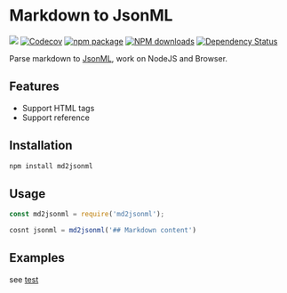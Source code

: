 # Markdown to JsonML

[![](https://img.shields.io/travis/noyobo/md2jsonml.svg?style=flat-square)](https://travis-ci.org/noyobo/md2jsonml)
[![Codecov](https://img.shields.io/codecov/c/github/noyobo/md2jsonml/master.svg?style=flat-square)](https://codecov.io/gh/noyobo/md2jsonml/branch/master)
[![npm package](https://img.shields.io/npm/v/md2jsonml.svg?style=flat-square)](https://www.npmjs.org/package/md2jsonml)
[![NPM downloads](http://img.shields.io/npm/dm/md2jsonml.svg?style=flat-square)](https://npmjs.org/package/md2jsonml)
[![Dependency Status](https://david-dm.org/noyobo/md2jsonml.svg?style=flat-square)](https://david-dm.org/noyobo/md2jsonml)

Parse markdown to [JsonML](http://www.jsonml.org/), work on NodeJS and Browser.

## Features

- Support HTML tags
- Support reference

## Installation

```bash
npm install md2jsonml
```

## Usage

```js
const md2jsonml = require('md2jsonml');

cosnt jsonml = md2jsonml('## Markdown content')
```

## Examples

see [test](./test)
